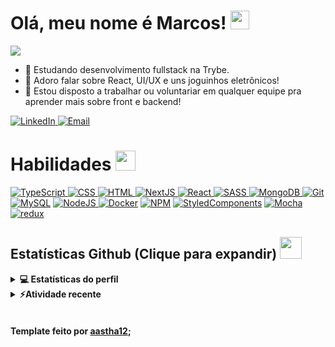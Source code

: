 <h1> Olá, meu nome é Marcos! <img src = "https://raw.githubusercontent.com/MartinHeinz/MartinHeinz/master/wave.gif" width = 30px> </h1>

<p>
  <a href="https://github.com/DenverCoder1/readme-typing-svg"><img src="https://readme-typing-svg.herokuapp.com?&font=IBM+Plex+Sans&color=abcdef&size=20&lines=Bem+vindo+ao+meu+perfil!;Sou+desenvolvedor+fullstack!;Sou+desenvolvedor+front+end!;Sou+desenvolvedor+back+end!" /></a>
</p>

- 💼 Estudando desenvolvimento fullstack na Trybe.
- 💬 Adoro falar sobre React, UI/UX e uns joguinhos eletrônicos!
- 👯 Estou disposto a trabalhar ou voluntariar em qualquer equipe pra aprender mais sobre front e backend!

<a href="https://www.linkedin.com/in/marcosestevaobs/" target="_blank">
  <img alt="LinkedIn" src="https://img.shields.io/badge/LinkedIn-0077B5?style=for-the-badge&logo=linkedin&logoColor=white">
</a>
<a href="mailto: dusdoom.dev@gmail.com" target="_blank">
  <img alt="Email" src="https://img.shields.io/badge/Gmail-D14836?style=for-the-badge&logo=gmail&logoColor=white">
</a>


<h1>Habilidades <img src = "https://media2.giphy.com/media/QssGEmpkyEOhBCb7e1/giphy.gif?cid=ecf05e47a0n3gi1bfqntqmob8g9aid1oyj2wr3ds3mg700bl&rid=giphy.gif" width = 32px> </h1>
<a href="https://www.typescriptlang.org" target="_blank"> 
  <img alt="TypeScript" src="https://img.shields.io/badge/TypeScript-007ACC?style=for-the-badge&logo=typescript&logoColor=white">
</a>
<a href="#">
  <img alt="CSS" src="https://img.shields.io/badge/CSS3-1572B6?style=for-the-badge&logo=css3&logoColor=white">
</a>
<a href="#">
  <img alt="HTML" src=https://img.shields.io/badge/HTML5-E34F26?style=for-the-badge&logo=html5&logoColor=white">
</a>
<a href="https://nextjs.org" target="_blank">
  <img alt="NextJS" src="https://img.shields.io/badge/next.js-000000?style=for-the-badge&logo=nextdotjs&logoColor=white">
</a>
<a href="https://pt-br.reactjs.org" target="_blank">
  <img alt="React" src="https://img.shields.io/badge/React-20232A?style=for-the-badge&logo=react&logoColor=61DAFB">
</a>
<a href="https://sass-lang.com" target="_blank">
  <img alt="SASS" src="https://img.shields.io/badge/Sass-CC6699?style=for-the-badge&logo=sass&logoColor=white">
</a>
<a href="https://www.mongodb.com/pt-br" target="_blank">
  <img alt="MongoDB" src="https://img.shields.io/badge/MongoDB-4EA94B?style=for-the-badge&logo=mongodb&logoColor=white">
</a>
<a href="https://git-scm.com" target="_blank">
  <img alt="Git" src="https://img.shields.io/badge/GIT-E44C30?style=for-the-badge&logo=git&logoColor=white">
</a>
<a href="https://www.mysql.com/"><img alt="MySQL" src="https://img.shields.io/badge/MySQL-005C84?style=for-the-badge&logo=mysql&logoColor=white"></a>
<a href="https://nodejs.org/en/" target="_blank">
  <img alt="NodeJS" src="https://img.shields.io/badge/Node.js-339933?style=for-the-badge&logo=nodedotjs&logoColor=white">
</a>
<a href="https://www.docker.com/"><img alt="Docker" src="https://img.shields.io/badge/Docker-2CA5E0?style=for-the-badge&logo=docker&logoColor=white"></a>
<a href="https://www.npmjs.com"><img alt="NPM" src="https://img.shields.io/badge/npm-CB3837?style=for-the-badge&logo=npm&logoColor=white"></a>
<a href="https://styled-components.com"><img alt="StyledComponents" src="https://img.shields.io/badge/styled--components-DB7093?style=for-the-badge&logo=styled-components&logoColor=white"></a>
<a href="https://mochajs.org"><img alt="Mocha" src="https://img.shields.io/badge/Mocha-8D6748?style=for-the-badge&logo=Mocha&logoColor=white"></a>
<a href="https://redux.js.org"><img alt="redux" src="https://img.shields.io/badge/Redux-593D88?style=for-the-badge&logo=redux&logoColor=white"></a>																	     
<h2> Estatísticas Github (Clique para expandir) <img src = "https://i.pinimg.com/originals/65/c4/f4/65c4f452571be1261e9c623f7da488ac.gif" width = 35px> </h2>

<details> 
  <summary><b>💻 Estatísticas do perfil</b></summary>
  <br/>
  <p align="center">
    <a href="https://github.com/anuraghazra/github-readme-stats"><img alt="Aastha's Github Stats" src="https://github-readme-stats.vercel.app/api?username=marcosebsilva&show_icons=true&count_private=true&theme=algolia" height="192px"/></a>
<br/>
  &nbsp;
	  <img src="https://github-readme-stats.vercel.app/api/top-langs?username=marcosebsilva&show_icons=true&locale=en&layout=compact&theme=algolia" alt="aastha12" height="192px"/>
  <br/>
  </p>
</details>


<details>
  <summary><b>⚡Atividade recente </b></summary>
  <br/>
   <a href="https://github.com/aastha12"><img alt="Aastha's Activity Graph" src="https://activity-graph.herokuapp.com/graph?username=marcosebsilva&custom_title=Aastha's%20Contribution%20Graph&theme=react-dark" /></a>
  <br/>

</details>

<br/>





#### Template feito por [aastha12](https://github.com/aastha12);

